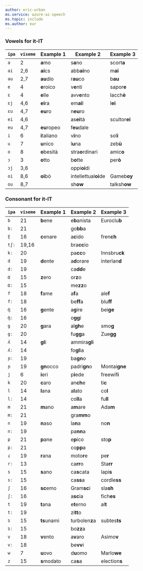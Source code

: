 ```yaml
---
author: eric-urban
ms.service: azure-ai-speech
ms.topic: include
ms.author: eur
---
```


### Vowels for it-IT

| `ipa` | `viseme` | Example 1    | Example 2            | Example 3     |
|-------|----------|--------------|----------------------|---------------|
| `a`   | 2        | **a**mo      | s**a**no             | scort**a**    |
| `ai`  | 2,6      | **ai**cs     | abb**ai**no          | m**ai**       |
| `au`  | 2,7      | **au**dio    | r**au**co            | b**au**       |
| `e`   | 4        | **e**roico   | v**e**nti            | sapor**e**    |
| `ɛ`   | 4        | **e**lle     | avv**e**nto          | lacch**è**    |
| `ɛj`  | 4,6      | **ei**ra     | em**ai**l            | l**ei**       |
| `ɛu`  | 4,7      | **eu**ro     | n**eu**ro            |               |
| `ei`  | 4,6      |              | as**ei**tà           | scultor**ei** |
| `eu`  | 4,7      | **eu**ropeo  | f**eu**dale          |               |
| `i`   | 6        | **i**taliano | v**i**no             | sol**i**      |
| `u`   | 7        | **u**nico    | l**u**na             | zeb**ù**      |
| `o`   | 8        | **o**besità  | stra**o**rdinari     | amic**o**     |
| `ɔ`   | 3        | **o**tto     | b**o**tte            | per**ò**      |
| `ɔj`  | 3,6      |              | oppi**oi**di         |               |
| `oi`  | 8,6      | **oi**bò     | intellettual**oi**de | Gameb**oy**   |
| `ou`  | 8,7      |              | sh**ow**             | talksh**ow**  |

### Consonant for it-IT

| `ipa` | `viseme` | Example 1    | Example 2            | Example 3     |
|-------|----------|--------------|----------------------|---------------|
| `b`   | 21       | **b**ene     | e**b**anista         | Euroclu**b**  |
| `bː`  | 21       |              | go**bb**a            |               |
| `ʧ`   | 16       | **c**enare   | a**c**ido            | fren**ch**    |
| `tʃː` | 19,16    |              | bra**cc**io          |               |
| `kː`  | 20       |              | pa**cc**o            | Innsbru**ck** |
| `d`   | 19       | **d**ente    | a**d**orare          | interlan**d** |
| `dː`  | 19       |              | ca**dd**e            |               |
| `ʣ`   | 15       | **z**ero     | or**z**o             |               |
| `ʣː`  | 15       |              | me**zz**o            |               |
| `f`   | 18       | **f**ame     | a**f**a              | ale**f**      |
| `fː`  | 18       |              | be**ff**a            | blu**ff**     |
| `ʤ`   | 16       | **g**ente    | a**g**ire            | bei**ge**     |
| `ʤː`  | 16       |              | o**gg**i             |               |
| `g`   | 20       | **g**ara     | al**gh**e            | smo**g**      |
| `gː`  | 20       |              | fu**gg**a            | Zue**gg**     |
| `ʎ`   | 14       | **gl**i      | ammira**gl**i        |               |
| `ʎː`  | 14       |              | fo**gl**ia           |               |
| `ɲː`  | 19       |              | ba**gn**o            |               |
| `ɲ`   | 19       | **gn**occo   | padri**gn**o         | Montai**gne** |
| `j`   | 6        | **i**eri     | p**i**ede            | freewif**i**  |
| `k`   | 20       | **c**aro     | an**ch**e            | ti**c**       |
| `l`   | 14       | **l**ana     | a**l**ato            | co**l**       |
| `lː`  | 14       |              | co**ll**a            | fu**ll**      |
| `m`   | 21       | **m**ano     | a**m**are            | Ada**m**      |
| `mː`  | 21       |              | gra**mm**o           |               |
| `n`   | 19       | **n**aso     | la**n**a             | no**n**       |
| `nː`  | 19       |              | pa**nn**a            |               |
| `p`   | 21       | **p**ane     | e**p**ico            | sto**p**      |
| `pː`  | 21       |              | co**pp**a            |               |
| `ɾ`   | 19       | **r**ana     | moto**r**e           | pe**r**       |
| `rː`  | 13       |              | ca**rr**o            | Sta**rr**     |
| `s`   | 15       | **s**ano     | ca**s**cata          | lapi**s**     |
| `sː`  | 15       |              | ca**ss**a            | cordle**ss**  |
| `ʃ`   | 16       | **sc**emo    | Gram**sc**i          | sla**sh**     |
| `ʃː`  | 16       |              | a**sc**ia            | fich**es**    |
| `t`   | 19       | **t**ana     | e**t**erno           | al**t**       |
| `tː`  | 19       |              | zi**tt**o            |               |
| `ʦ`   | 15       | **ts**unami  | turbolen**z**a       | subtes**ts**  |
| `ʦː`  | 15       |              | bo**zz**a            |               |
| `v`   | 18       | **v**ento    | a**v**aro            | Asimo**v**    |
| `vː`  | 18       |              | be**vv**i            |               |
| `w`   | 7        | **u**ovo     | d**u**omo            | Marlo**we**   |
| `z`   | 15       | **s**modato  | ca**s**a             | election**s** |
